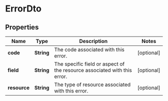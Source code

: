 

# ErrorDto

## Properties

Name | Type | Description | Notes
------------ | ------------- | ------------- | -------------
**code** | **String** | The code associated with this error. |  [optional]
**field** | **String** | The specific field or aspect of the resource associated with this error. |  [optional]
**resource** | **String** | The type of resource associated with this error. |  [optional]



